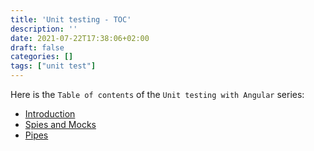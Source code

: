 ```yaml
---
title: 'Unit testing - TOC'
description: ''
date: 2021-07-22T17:38:06+02:00
draft: false
categories: []
tags: ["unit test"]
---
```


Here is the `Table of contents` of the `Unit testing with Angular` series:

* [Introduction](/blog/2021/07/unit-testing-introduction)
* [Spies and Mocks](/blog/2021/07/unit-testing-spies-and-mocks)
* [Pipes](/blog/2021/09/unit-testing-pipes/)
